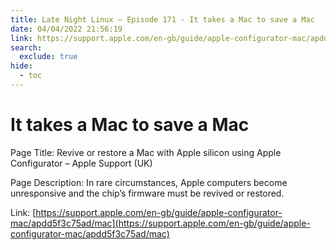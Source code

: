 ```yaml
---
title: Late Night Linux – Episode 171 - It takes a Mac to save a Mac
date: 04/04/2022 21:56:19
link: https://support.apple.com/en-gb/guide/apple-configurator-mac/apdd5f3c75ad/mac
search:
  exclude: true
hide:
  - toc
---
```


# It takes a Mac to save a Mac

Page Title: Revive or restore a Mac with Apple silicon using Apple Configurator – Apple Support (UK)

Page Description: In rare circumstances, Apple computers become unresponsive and the chip’s firmware must be revived or restored. 

Link: [https://support.apple.com/en-gb/guide/apple-configurator-mac/apdd5f3c75ad/mac](https://support.apple.com/en-gb/guide/apple-configurator-mac/apdd5f3c75ad/mac)